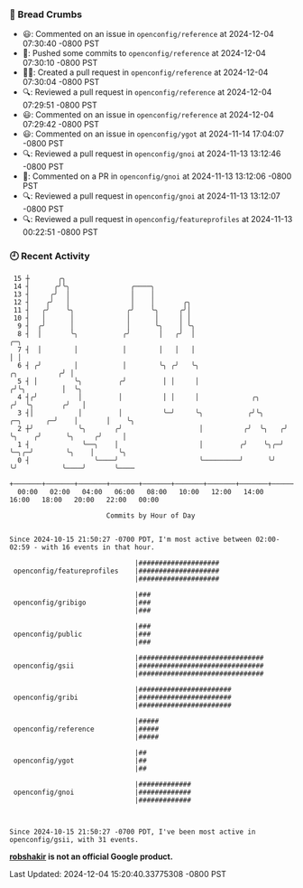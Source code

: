 ### 🍞 Bread Crumbs

 * 😃: Commented on an issue in `openconfig/reference` at 2024-12-04 07:30:40 -0800 PST
 * 🚢: Pushed some commits to `openconfig/reference` at 2024-12-04 07:30:10 -0800 PST
 * ✍🏼: Created a pull request in `openconfig/reference` at 2024-12-04 07:30:04 -0800 PST
 * 🔍: Reviewed a pull request in  `openconfig/reference` at 2024-12-04 07:29:51 -0800 PST
 * 😃: Commented on an issue in `openconfig/reference` at 2024-12-04 07:29:42 -0800 PST
 * 😃: Commented on an issue in `openconfig/ygot` at 2024-11-14 17:04:07 -0800 PST
 * 🔍: Reviewed a pull request in  `openconfig/gnoi` at 2024-11-13 13:12:46 -0800 PST
 * 💬: Commented on a PR in  `openconfig/gnoi` at 2024-11-13 13:12:06 -0800 PST
 * 🔍: Reviewed a pull request in  `openconfig/gnoi` at 2024-11-13 13:12:07 -0800 PST
 * 🔍: Reviewed a pull request in  `openconfig/featureprofiles` at 2024-11-13 00:22:51 -0800 PST

### 🕘 Recent Activity
```
 15 ┼       ╭╮
 14 ┤      ╭╯╰╮               ╭────╮
 13 ┤     ╭╯  │               │    │
 12 ┤    ╭╯   │               │    │       ╭╮
 11 ┤   ╭╯    ╰╮             ╭╯    ╰╮     ╭╯│
 10 ┤   │      │             │      │     │ │
  9 ┤  ╭╯      │             │      ╰╮    │ ╰╮
  8 ┤  │       ╰╮           ╭╯       │   ╭╯  │                                                ╭─╮
  7 ┤  │        │           │        │   │   │                                                │ │
  6 ┤ ╭╯        │           │        ╰╮ ╭╯   ╰╮                                  ╭╮          ╭╯ │
  5 ┤ │         ╰╮         ╭╯         │ │     │                                 ╭╯╰╮         │  ╰╮
  4 ┤╭╯          │         │          │ │     │             ╭╮                 ╭╯  ╰╮       ╭╯   │
  3 ┤│           │         │          ╰─╯     ╰╮           ╭╯╰╮     ╭─╮      ╭─╯    │       │    ╰╮
  2 ┼╯           ╰╮       ╭╯                   │          ╭╯  ╰╮   ╭╯ ╰╮    ╭╯      ╰╮     ╭╯     │
  1 ┤             ╰──╮    │                    │         ╭╯    ╰╮╭─╯   ╰─╮╭─╯        ╰╮    │      ╰╮
  0 ┤                ╰────╯                    ╰─────────╯      ╰╯       ╰╯           ╰────╯       ╰────
    +───────+───────+───────+───────+───────+───────+───────+───────+───────+───────+───────+───────+────
  00:00   02:00   04:00   06:00   08:00   10:00   12:00   14:00   16:00   18:00   20:00   22:00   00:00   

						Commits by Hour of Day


Since 2024-10-15 21:50:27 -0700 PDT, I'm most active between 02:00-02:59 - with 16 events in that hour.

```



```
                               |####################
 openconfig/featureprofiles    |####################
                               |####################

                               |###
 openconfig/gribigo            |###
                               |###

                               |###
 openconfig/public             |###
                               |###

                               |###############################
 openconfig/gsii               |###############################
                               |###############################

                               |#######################
 openconfig/gribi              |#######################
                               |#######################

                               |#####
 openconfig/reference          |#####
                               |#####

                               |##
 openconfig/ygot               |##
                               |##

                               |#############
 openconfig/gnoi               |#############
                               |#############



Since 2024-10-15 21:50:27 -0700 PDT, I've been most active in openconfig/gsii, with 31 events.

```
**[robshakir](mailto:robjs@google.com) is not an official Google product.**  


Last Updated: 2024-12-04 15:20:40.33775308 -0800 PST
